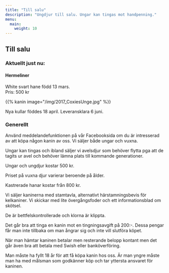 ```yaml
---
title: "Till salu"
description: "Ungdjur till salu. Ungar kan tingas mot handpenning."
menu:
  main:
    weight: 10
---
```


## Till salu

### Aktuellt just nu:

#### Hermeliner

White svart hane född 13 mars.  
Pris: 500 kr

{{% kanin image="/img/2017_CoxiesUnge.jpg" %}}

Nya kullar föddes 18 april. Leveransklara 6 juni.


### Generellt

Använd meddelandefunktionen på vår Facebooksida om du är intresserad av att köpa någon kanin av oss. Vi säljer både ungar och vuxna.

Ungar kan tingas och ibland säljer vi avelsdjur som behöver flytta pga att de tagits ur avel och behöver lämna plats till kommande generationer.

Ungar och ungdjur kostar 500 kr.

Priset på vuxna djur varierar beroende på ålder.

Kastrerade hanar kostar från 800 kr.

Vi säljer kaninerna med stamtavla, alternativt härstamningsbevis för kelkaniner. Vi skickar med lite övergångsfoder och ett informationsblad om skötsel.

De är bettfelskontrollerade och klorna är klippta.

Det går bra att tinga en kanin mot en tingningsavgift på 200:-. Dessa pengar får man inte tillbaka om man ångrar sig och inte vill slutföra köpet.

När man hämtar kaninen betalar men resterande belopp kontant men det går även bra att betala med Swish eller banköverföring.

Man måste ha fyllt 18 år för att få köpa kanin hos oss. Är man yngre måste man ha med målsman som godkänner köp och tar yttersta ansvaret för kaninen.
